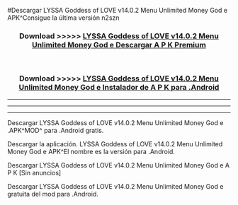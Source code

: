 #Descargar LYSSA Goddess of LOVE v14.0.2 Menu Unlimited Money God e  APK^Consigue la última versión n2szn



<div align="center">
<h3>Download >>>>> <a href="https://es-sites.web.app/?es= LYSSA Goddess of LOVE v14.0.2 Menu Unlimited Money God e ">LYSSA Goddess of LOVE v14.0.2 Menu Unlimited Money God e  Descargar A P K Premium</a></h3><br>

<h3>Download >>>>> <a href="https://es-sites.web.app/?es= LYSSA Goddess of LOVE v14.0.2 Menu Unlimited Money God e ">LYSSA Goddess of LOVE v14.0.2 Menu Unlimited Money God e  Instalador de A P K para .Android</a></h3>
</div>


----------------------------------------------------------

----------------------------------------------------------

----------------------------------------------------------

Descargar LYSSA Goddess of LOVE v14.0.2 Menu Unlimited Money God e  .APK^MOD^ para .Android gratis.

Descargar la aplicación. LYSSA Goddess of LOVE v14.0.2 Menu Unlimited Money God e  APK^El nombre es la versión para .Android.

Descargar LYSSA Goddess of LOVE v14.0.2 Menu Unlimited Money God e  A P K [Sin anuncios]

Descargar LYSSA Goddess of LOVE v14.0.2 Menu Unlimited Money God e  gratuita del mod para .Android.